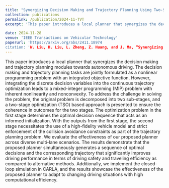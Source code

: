 ```yaml
---
title: "Synergizing Decision Making and Trajectory Planning Using Two-Stage Optimization for Autonomous Vehicles"
collection: publications
permalink: /publication/2024-11-TVT
excerpt: 'This paper introduces a local planner that synergizes the decision making and trajectory planning modules towards autonomous driving. The decision making and trajectory planning tasks are jointly formulated as a nonlinear programming problem with an integrated objective function. However, integrating the discrete decision variables into the continuous trajectory optimization leads to a mixed-integer programming (MIP) problem with inherent nonlinearity and nonconvexity. To address the challenge in solving the problem, the original problem is decomposed into two sub-stages, and a two-stage optimization (TSO) based approach is presented to ensure the coherence in outcomes for the two stages. The optimization problem in the first stage determines the optimal decision sequence that acts as an informed initialization. With the outputs from the first stage, the second stage necessitates the use of a high-fidelity vehicle model and strict enforcement of the collision avoidance constraints as part of the trajectory planning problem. We evaluate the effectiveness of our proposed planner across diverse multi-lane scenarios. The results demonstrate that the proposed planner simultaneously generates a sequence of optimal decisions and the corresponding trajectory that significantly improves driving performance in terms of driving safety and traveling efficiency as compared to alternative methods. Additionally, we implement the closed-loop simulation in CARLA, and the results showcase the effectiveness of the proposed planner to adapt to changing driving situations with high computational efficiency.'

date: 2024-11-28
venue: 'IEEE Transactions on Vehicular Technology'
paperurl: 'https://arxiv.org/abs/2411.18974
citation: 'W. Liu, H. Liu, L. Zheng, Z. Huang, and J. Ma, “Synergizing Decision Making and Trajectory Planning Using Two-Stage Optimization for Autonomous Vehicles,” IEEE Transactions on Vehicular Technology, vol. 0, no. 0, pp. 1-15, 2024.'
---
```


This paper introduces a local planner that synergizes the decision making and trajectory planning modules towards autonomous driving. The decision making and trajectory planning tasks are jointly formulated as a nonlinear programming problem with an integrated objective function. However, integrating the discrete decision variables into the continuous trajectory optimization leads to a mixed-integer programming (MIP) problem with inherent nonlinearity and nonconvexity. To address the challenge in solving the problem, the original problem is decomposed into two sub-stages, and a two-stage optimization (TSO) based approach is presented to ensure the coherence in outcomes for the two stages. The optimization problem in the first stage determines the optimal decision sequence that acts as an informed initialization. With the outputs from the first stage, the second stage necessitates the use of a high-fidelity vehicle model and strict enforcement of the collision avoidance constraints as part of the trajectory planning problem. We evaluate the effectiveness of our proposed planner across diverse multi-lane scenarios. The results demonstrate that the proposed planner simultaneously generates a sequence of optimal decisions and the corresponding trajectory that significantly improves driving performance in terms of driving safety and traveling efficiency as compared to alternative methods. Additionally, we implement the closed-loop simulation in CARLA, and the results showcase the effectiveness of the proposed planner to adapt to changing driving situations with high computational efficiency.
